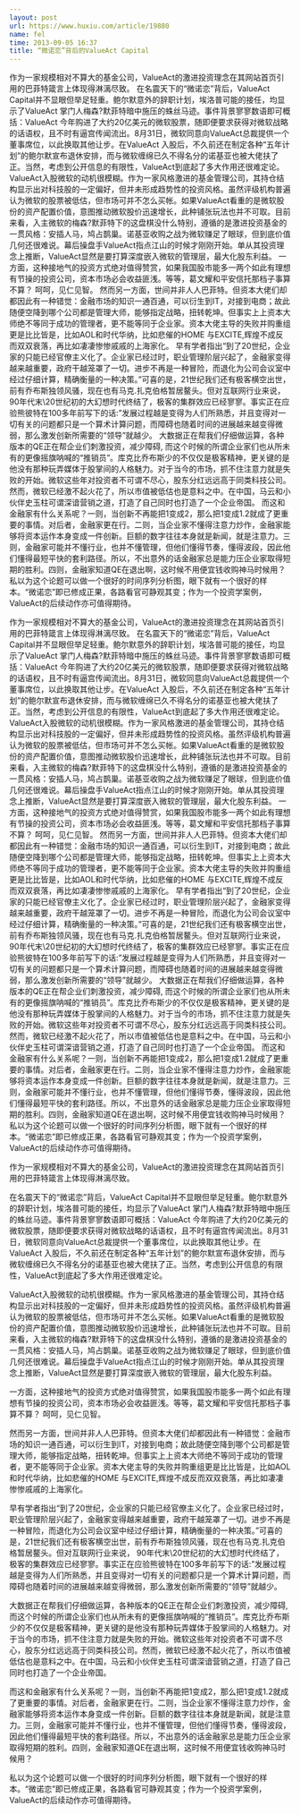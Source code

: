 ```yaml
---
layout: post
url: https://www.huxiu.com/article/19880
name: fel
time: 2013-09-05 16:37
title: “微诺恋”背后的ValueAct Capital
---
```

作为一家规模相对不算大的基金公司，ValueAct的激进投资理念在其网站首页引用的巴菲特箴言上体现得淋漓尽致。 在名震天下的“微诺恋”背后，ValueAct Capital并不显眼但举足轻重。鲍尔默意外的辞职计划，埃洛普可能的接任，均显示了ValueAct 掌门人梅森?默菲特暗中施压的蛛丝马迹。事件背景寥寥数语即可概括：ValueAct 今年购进了大约20亿美元的微软股票，随即便要求获得对微软战略的话语权，且不时有逼宫传闻流出。8月31日，微软同意向ValueAct总裁提供一个董事席位，以此换取其他让步。在ValueAct 入股后，不久前还在制定各种“五年计划”的鲍尔默宣布退休安排，而与微软缠绵已久不得名分的诺基亚也被大佬扶了正。当然，考虑到公开信息的有限性，ValueAct到底起了多大作用还很难定论。 ValueAct入股微软的动机很模糊。作为一家风格激进的基金管理公司，其持仓结构显示出对科技股的一定偏好，但并未形成趋势性的投资风格。虽然评级机构普遍认为微软的股票被低估，但市场可并不怎么买帐。如果ValueAct看重的是微软股份的资产配置价值，意图推动微软股价迅速增长，此种铺张玩法也并不可取。目前来看，入主微软的梅森?默菲特下的这盘棋没什么特别，遵循的是激进投资基金的一贯风格：安插人马，鸠占鹊巢。诺基亚收购之战为微软赚足了眼球，但到底价值几何还很难说。幕后操盘手ValueAct指点江山的时候才刚刚开始。单从其投资理念上推断，ValueAct显然是要打算深度嵌入微软的管理层，最大化股东利益。 一方面，这种接地气的投资方式绝对值得赞赏，如果我国股市能多一两个如此有理想有节操的投资公司，资本市场必会收益匪浅。等等，葛文耀和平安信托那档子事算不算？ 呵呵，见仁见智。 然而另一方面，世间并非人人巴菲特。但资本大佬们却都因此有一种错觉：金融市场的知识一通百通，可以衍生到IT，对接到电商；故此随便空降到哪个公司都是管理大师，能够指定战略，扭转乾坤。但事实上上资本大师绝不等同于成功的管理者，更不能等同于企业家。资本大佬主导的失败并购重组更是比比皆是，比如AOL和时代华纳，比如悲催的HOME 与EXCITE,辉煌不成反而双双衰落，再比如凄凄惨惨戚戚的上海家化。 早有学者指出“到了20世纪，企业家的只能已经官僚主义化了。企业家已经过时，职业管理阶层兴起了，金融家变得越来越重要，政府干越笼罩了一切。进步不再是一种冒险，而退化为公司会议室中经过仔细计算，精确衡量的一种决策。”可喜的是，21世纪我们还有极客横空出世，前有乔布斯独领风骚，现在也有马克.扎克伯格暂居鳌头。但对互联网行业来说， 90年代末\20世纪初的大幻想时代终结了，极客的集群效应已经寥寥。事实正在应验熊彼特在100多年前写下的话:”发展过程越是变得为人们所熟悉，并且变得对一切有关的问题都只是一个算术计算问题，而障碍也随着时间的进展越来越变得微弱，那么激发创新所需要的“领导”就越少。 大数据正在帮我们仔细做运算，各种版本的QE正在帮企业们刺激投资，减少障碍, 而这个时候的所谓企业家们也从所未有的更像摇旗呐喊的“推销员”。库克比乔布斯少的不仅仅是极客精神，更关键的是他没有那种玩弄媒体于股掌间的人格魅力。对于当今的市场，抓不住注意力就是失败的开始。微软这些年对投资者不可谓不尽心，股东分红远远高于同类科技公司。然而，微软已经激不起火花了，所以市值被低估也是意料之中。在中国，马云和小伙伴史玉柱可谓深谙营销之道，打造了自己同时也打造了一个企业帝国。 而这和金融家有什么关系呢？一则，当创新不再能把1变成2，那么把1变成1.2就成了更重要的事情。对后者，金融家更在行。二则，当企业家不懂得注意力炒作，金融家能够将资本运作本身变成一件创新。巨额的数字往往本身就是新闻，就是注意力。三则，金融家可能并不懂行业，也并不懂管理，但他们懂得节奏，懂得波段，因此他们懂得最短平快的套利路径。所以，不出意外的话金融家总是能力压企业家取得短期的胜利。四则，金融家知道QE在退出啊，这时候不用便宜钱收购神马时候用？ 私以为这个论题可以做一个很好的时间序列分析图，眼下就有一个很好的样本。“微诺恋”即已修成正果，各路看官可静观其变；作为一个投资学案例，ValueAct的后续动作亦可值得期待。

作为一家规模相对不算大的基金公司，ValueAct的激进投资理念在其网站首页引用的巴菲特箴言上体现得淋漓尽致。 在名震天下的“微诺恋”背后，ValueAct Capital并不显眼但举足轻重。鲍尔默意外的辞职计划，埃洛普可能的接任，均显示了ValueAct 掌门人梅森?默菲特暗中施压的蛛丝马迹。事件背景寥寥数语即可概括：ValueAct 今年购进了大约20亿美元的微软股票，随即便要求获得对微软战略的话语权，且不时有逼宫传闻流出。8月31日，微软同意向ValueAct总裁提供一个董事席位，以此换取其他让步。在ValueAct 入股后，不久前还在制定各种“五年计划”的鲍尔默宣布退休安排，而与微软缠绵已久不得名分的诺基亚也被大佬扶了正。当然，考虑到公开信息的有限性，ValueAct到底起了多大作用还很难定论。 ValueAct入股微软的动机很模糊。作为一家风格激进的基金管理公司，其持仓结构显示出对科技股的一定偏好，但并未形成趋势性的投资风格。虽然评级机构普遍认为微软的股票被低估，但市场可并不怎么买帐。如果ValueAct看重的是微软股份的资产配置价值，意图推动微软股价迅速增长，此种铺张玩法也并不可取。目前来看，入主微软的梅森?默菲特下的这盘棋没什么特别，遵循的是激进投资基金的一贯风格：安插人马，鸠占鹊巢。诺基亚收购之战为微软赚足了眼球，但到底价值几何还很难说。幕后操盘手ValueAct指点江山的时候才刚刚开始。单从其投资理念上推断，ValueAct显然是要打算深度嵌入微软的管理层，最大化股东利益。 一方面，这种接地气的投资方式绝对值得赞赏，如果我国股市能多一两个如此有理想有节操的投资公司，资本市场必会收益匪浅。等等，葛文耀和平安信托那档子事算不算？ 呵呵，见仁见智。 然而另一方面，世间并非人人巴菲特。但资本大佬们却都因此有一种错觉：金融市场的知识一通百通，可以衍生到IT，对接到电商；故此随便空降到哪个公司都是管理大师，能够指定战略，扭转乾坤。但事实上上资本大师绝不等同于成功的管理者，更不能等同于企业家。资本大佬主导的失败并购重组更是比比皆是，比如AOL和时代华纳，比如悲催的HOME 与EXCITE,辉煌不成反而双双衰落，再比如凄凄惨惨戚戚的上海家化。 早有学者指出“到了20世纪，企业家的只能已经官僚主义化了。企业家已经过时，职业管理阶层兴起了，金融家变得越来越重要，政府干越笼罩了一切。进步不再是一种冒险，而退化为公司会议室中经过仔细计算，精确衡量的一种决策。”可喜的是，21世纪我们还有极客横空出世，前有乔布斯独领风骚，现在也有马克.扎克伯格暂居鳌头。但对互联网行业来说， 90年代末\20世纪初的大幻想时代终结了，极客的集群效应已经寥寥。事实正在应验熊彼特在100多年前写下的话:”发展过程越是变得为人们所熟悉，并且变得对一切有关的问题都只是一个算术计算问题，而障碍也随着时间的进展越来越变得微弱，那么激发创新所需要的“领导”就越少。 大数据正在帮我们仔细做运算，各种版本的QE正在帮企业们刺激投资，减少障碍, 而这个时候的所谓企业家们也从所未有的更像摇旗呐喊的“推销员”。库克比乔布斯少的不仅仅是极客精神，更关键的是他没有那种玩弄媒体于股掌间的人格魅力。对于当今的市场，抓不住注意力就是失败的开始。微软这些年对投资者不可谓不尽心，股东分红远远高于同类科技公司。然而，微软已经激不起火花了，所以市值被低估也是意料之中。在中国，马云和小伙伴史玉柱可谓深谙营销之道，打造了自己同时也打造了一个企业帝国。 而这和金融家有什么关系呢？一则，当创新不再能把1变成2，那么把1变成1.2就成了更重要的事情。对后者，金融家更在行。二则，当企业家不懂得注意力炒作，金融家能够将资本运作本身变成一件创新。巨额的数字往往本身就是新闻，就是注意力。三则，金融家可能并不懂行业，也并不懂管理，但他们懂得节奏，懂得波段，因此他们懂得最短平快的套利路径。所以，不出意外的话金融家总是能力压企业家取得短期的胜利。四则，金融家知道QE在退出啊，这时候不用便宜钱收购神马时候用？ 私以为这个论题可以做一个很好的时间序列分析图，眼下就有一个很好的样本。“微诺恋”即已修成正果，各路看官可静观其变；作为一个投资学案例，ValueAct的后续动作亦可值得期待。

作为一家规模相对不算大的基金公司，ValueAct的激进投资理念在其网站首页引用的巴菲特箴言上体现得淋漓尽致。

在名震天下的“微诺恋”背后，ValueAct Capital并不显眼但举足轻重。鲍尔默意外的辞职计划，埃洛普可能的接任，均显示了ValueAct 掌门人梅森?默菲特暗中施压的蛛丝马迹。事件背景寥寥数语即可概括：ValueAct 今年购进了大约20亿美元的微软股票，随即便要求获得对微软战略的话语权，且不时有逼宫传闻流出。8月31日，微软同意向ValueAct总裁提供一个董事席位，以此换取其他让步。在ValueAct 入股后，不久前还在制定各种“五年计划”的鲍尔默宣布退休安排，而与微软缠绵已久不得名分的诺基亚也被大佬扶了正。当然，考虑到公开信息的有限性，ValueAct到底起了多大作用还很难定论。

ValueAct入股微软的动机很模糊。作为一家风格激进的基金管理公司，其持仓结构显示出对科技股的一定偏好，但并未形成趋势性的投资风格。虽然评级机构普遍认为微软的股票被低估，但市场可并不怎么买帐。如果ValueAct看重的是微软股份的资产配置价值，意图推动微软股价迅速增长，此种铺张玩法也并不可取。目前来看，入主微软的梅森?默菲特下的这盘棋没什么特别，遵循的是激进投资基金的一贯风格：安插人马，鸠占鹊巢。诺基亚收购之战为微软赚足了眼球，但到底价值几何还很难说。幕后操盘手ValueAct指点江山的时候才刚刚开始。单从其投资理念上推断，ValueAct显然是要打算深度嵌入微软的管理层，最大化股东利益。

一方面，这种接地气的投资方式绝对值得赞赏，如果我国股市能多一两个如此有理想有节操的投资公司，资本市场必会收益匪浅。等等，葛文耀和平安信托那档子事算不算？ 呵呵，见仁见智。

然而另一方面，世间并非人人巴菲特。但资本大佬们却都因此有一种错觉：金融市场的知识一通百通，可以衍生到IT，对接到电商；故此随便空降到哪个公司都是管理大师，能够指定战略，扭转乾坤。但事实上上资本大师绝不等同于成功的管理者，更不能等同于企业家。资本大佬主导的失败并购重组更是比比皆是，比如AOL和时代华纳，比如悲催的HOME 与EXCITE,辉煌不成反而双双衰落，再比如凄凄惨惨戚戚的上海家化。

早有学者指出“到了20世纪，企业家的只能已经官僚主义化了。企业家已经过时，职业管理阶层兴起了，金融家变得越来越重要，政府干越笼罩了一切。进步不再是一种冒险，而退化为公司会议室中经过仔细计算，精确衡量的一种决策。”可喜的是，21世纪我们还有极客横空出世，前有乔布斯独领风骚，现在也有马克.扎克伯格暂居鳌头。但对互联网行业来说， 90年代末\20世纪初的大幻想时代终结了，极客的集群效应已经寥寥。事实正在应验熊彼特在100多年前写下的话:”发展过程越是变得为人们所熟悉，并且变得对一切有关的问题都只是一个算术计算问题，而障碍也随着时间的进展越来越变得微弱，那么激发创新所需要的“领导”就越少。

大数据正在帮我们仔细做运算，各种版本的QE正在帮企业们刺激投资，减少障碍, 而这个时候的所谓企业家们也从所未有的更像摇旗呐喊的“推销员”。库克比乔布斯少的不仅仅是极客精神，更关键的是他没有那种玩弄媒体于股掌间的人格魅力。对于当今的市场，抓不住注意力就是失败的开始。微软这些年对投资者不可谓不尽心，股东分红远远高于同类科技公司。然而，微软已经激不起火花了，所以市值被低估也是意料之中。在中国，马云和小伙伴史玉柱可谓深谙营销之道，打造了自己同时也打造了一个企业帝国。

而这和金融家有什么关系呢？一则，当创新不再能把1变成2，那么把1变成1.2就成了更重要的事情。对后者，金融家更在行。二则，当企业家不懂得注意力炒作，金融家能够将资本运作本身变成一件创新。巨额的数字往往本身就是新闻，就是注意力。三则，金融家可能并不懂行业，也并不懂管理，但他们懂得节奏，懂得波段，因此他们懂得最短平快的套利路径。所以，不出意外的话金融家总是能力压企业家取得短期的胜利。四则，金融家知道QE在退出啊，这时候不用便宜钱收购神马时候用？

私以为这个论题可以做一个很好的时间序列分析图，眼下就有一个很好的样本。“微诺恋”即已修成正果，各路看官可静观其变；作为一个投资学案例，ValueAct的后续动作亦可值得期待。

